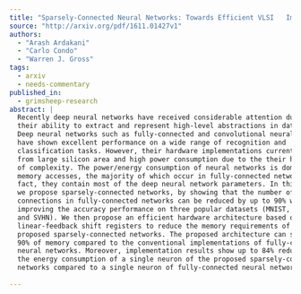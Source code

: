 ```yaml
---
title: "Sparsely-Connected Neural Networks: Towards Efficient VLSI   Implementation of Deep Neural Networks"
source: "http://arxiv.org/pdf/1611.01427v1"
authors:
  - "Arash Ardakani"
  - "Carlo Condo"
  - "Warren J. Gross"
tags:
  - arxiv
  - needs-commentary
published_in:
  - grimsheep-research
abstract: |
  Recently deep neural networks have received considerable attention due to
  their ability to extract and represent high-level abstractions in data sets.
  Deep neural networks such as fully-connected and convolutional neural networks
  have shown excellent performance on a wide range of recognition and
  classification tasks. However, their hardware implementations currently suffer
  from large silicon area and high power consumption due to the their high degree
  of complexity. The power/energy consumption of neural networks is dominated by
  memory accesses, the majority of which occur in fully-connected networks. In
  fact, they contain most of the deep neural network parameters. In this paper,
  we propose sparsely-connected networks, by showing that the number of
  connections in fully-connected networks can be reduced by up to 90% while
  improving the accuracy performance on three popular datasets (MNIST, CIFAR10
  and SVHN). We then propose an efficient hardware architecture based on
  linear-feedback shift registers to reduce the memory requirements of the
  proposed sparsely-connected networks. The proposed architecture can save up to
  90% of memory compared to the conventional implementations of fully-connected
  neural networks. Moreover, implementation results show up to 84% reduction in
  the energy consumption of a single neuron of the proposed sparsely-connected
  networks compared to a single neuron of fully-connected neural networks.
  
---
```


